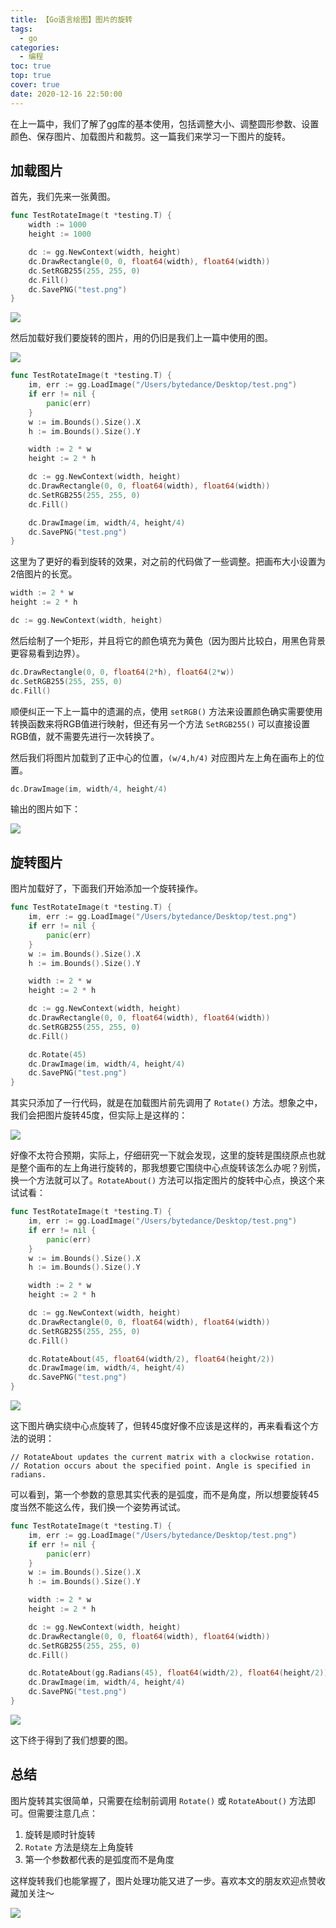 ```yaml
---
title: 【Go语言绘图】图片的旋转
tags:
  - go
categories:
  - 编程
toc: true
top: true
cover: true
date: 2020-12-16 22:50:00
---
```


在上一篇中，我们了解了gg库的基本使用，包括调整大小、调整圆形参数、设置颜色、保存图片、加载图片和裁剪。这一篇我们来学习一下图片的旋转。

## 加载图片

首先，我们先来一张黄图。

```go
func TestRotateImage(t *testing.T) {
	width := 1000
	height := 1000

	dc := gg.NewContext(width, height)
	dc.DrawRectangle(0, 0, float64(width), float64(width))
	dc.SetRGB255(255, 255, 0)
	dc.Fill()
	dc.SavePNG("test.png")
}
```

![](1.png)

然后加载好我们要旋转的图片，用的仍旧是我们上一篇中使用的图。

![](2.png)

```go
func TestRotateImage(t *testing.T) {
	im, err := gg.LoadImage("/Users/bytedance/Desktop/test.png")
	if err != nil {
		panic(err)
	}
	w := im.Bounds().Size().X
	h := im.Bounds().Size().Y

	width := 2 * w
	height := 2 * h

	dc := gg.NewContext(width, height)
	dc.DrawRectangle(0, 0, float64(width), float64(width))
	dc.SetRGB255(255, 255, 0)
	dc.Fill()

	dc.DrawImage(im, width/4, height/4)
	dc.SavePNG("test.png")
}
```

这里为了更好的看到旋转的效果，对之前的代码做了一些调整。把画布大小设置为2倍图片的长宽。

```go
width := 2 * w
height := 2 * h

dc := gg.NewContext(width, height)
```

然后绘制了一个矩形，并且将它的颜色填充为黄色（因为图片比较白，用黑色背景更容易看到边界）。

```go
dc.DrawRectangle(0, 0, float64(2*h), float64(2*w))
dc.SetRGB255(255, 255, 0)
dc.Fill()
```

顺便纠正一下上一篇中的遗漏的点，使用 `setRGB()` 方法来设置颜色确实需要使用转换函数来将RGB值进行映射，但还有另一个方法 `SetRGB255()` 可以直接设置RGB值，就不需要先进行一次转换了。

然后我们将图片加载到了正中心的位置，`(w/4,h/4)` 对应图片左上角在画布上的位置。

```go
dc.DrawImage(im, width/4, height/4)
```

输出的图片如下：

![](3.png)

## 旋转图片

图片加载好了，下面我们开始添加一个旋转操作。

```go
func TestRotateImage(t *testing.T) {
	im, err := gg.LoadImage("/Users/bytedance/Desktop/test.png")
	if err != nil {
		panic(err)
	}
	w := im.Bounds().Size().X
	h := im.Bounds().Size().Y

	width := 2 * w
	height := 2 * h

	dc := gg.NewContext(width, height)
	dc.DrawRectangle(0, 0, float64(width), float64(width))
	dc.SetRGB255(255, 255, 0)
	dc.Fill()

	dc.Rotate(45)
	dc.DrawImage(im, width/4, height/4)
	dc.SavePNG("test.png")
}
```

其实只添加了一行代码，就是在加载图片前先调用了 `Rotate()` 方法。想象之中，我们会把图片旋转45度，但实际上是这样的：

![](4.png)

好像不太符合预期，实际上，仔细研究一下就会发现，这里的旋转是围绕原点也就是整个画布的左上角进行旋转的，那我想要它围绕中心点旋转该怎么办呢？别慌，换一个方法就可以了。`RotateAbout()` 方法可以指定图片的旋转中心点，换这个来试试看：

```go
func TestRotateImage(t *testing.T) {
	im, err := gg.LoadImage("/Users/bytedance/Desktop/test.png")
	if err != nil {
		panic(err)
	}
	w := im.Bounds().Size().X
	h := im.Bounds().Size().Y

	width := 2 * w
	height := 2 * h

	dc := gg.NewContext(width, height)
	dc.DrawRectangle(0, 0, float64(width), float64(width))
	dc.SetRGB255(255, 255, 0)
	dc.Fill()

	dc.RotateAbout(45, float64(width/2), float64(height/2))
	dc.DrawImage(im, width/4, height/4)
	dc.SavePNG("test.png")
}
```

![](5.png)

这下图片确实绕中心点旋转了，但转45度好像不应该是这样的，再来看看这个方法的说明：

```
// RotateAbout updates the current matrix with a clockwise rotation.
// Rotation occurs about the specified point. Angle is specified in radians.
```

可以看到，第一个参数的意思其实代表的是弧度，而不是角度，所以想要旋转45度当然不能这么传，我们换一个姿势再试试。

```go
func TestRotateImage(t *testing.T) {
	im, err := gg.LoadImage("/Users/bytedance/Desktop/test.png")
	if err != nil {
		panic(err)
	}
	w := im.Bounds().Size().X
	h := im.Bounds().Size().Y

	width := 2 * w
	height := 2 * h

	dc := gg.NewContext(width, height)
	dc.DrawRectangle(0, 0, float64(width), float64(width))
	dc.SetRGB255(255, 255, 0)
	dc.Fill()

	dc.RotateAbout(gg.Radians(45), float64(width/2), float64(height/2))
	dc.DrawImage(im, width/4, height/4)
	dc.SavePNG("test.png")
}
```

![](6.png)

这下终于得到了我们想要的图。

## 总结

图片旋转其实很简单，只需要在绘制前调用 `Rotate()` 或 `RotateAbout()` 方法即可。但需要注意几点：

1. 旋转是顺时针旋转
2. `Rotate` 方法是绕左上角旋转
3. 第一个参数都代表的是弧度而不是角度

这样旋转我们也能掌握了，图片处理功能又进了一步。喜欢本文的朋友欢迎点赞收藏加关注～

![](7.png)
